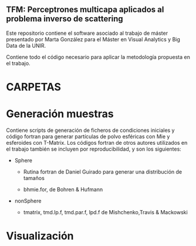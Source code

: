 ## TFM: Perceptrones multicapa aplicados al problema inverso de scattering

Este repositorio contiene el software asociado al trabajo de máster presentado por Marta González para el Máster en Visual Analytics y Big Data de la UNIR.

Contiene todo el código necesario para aplicar la metodología propuesta en el trabajo.

# CARPETAS

# Generación muestras

Contiene scripts de generación de ficheros de condiciones iniciales y código fortran para generar partículas de polvo esféricas con Mie y esferoides con T-Matrix. Los códigos fortran de otros autores utilizados en el trabajo también se incluyen por reproducibilidad, y son los siguientes:

- Sphere

  - Rutina fortran de Daniel Guirado para generar una distribución de tamaños
  
  - bhmie.for, de Bohren & Hufmann
  
- nonSphere
  
  - tmatrix, tmd.lp.f, tmd.par.f, lpd.f  de Mishchenko,Travis & Mackowski
  
# Visualización
